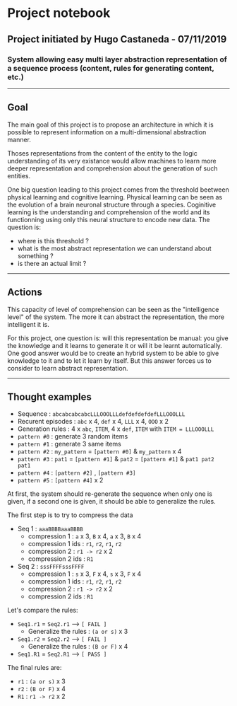 # Project notebook
## Project initiated by Hugo Castaneda - 07/11/2019
### System allowing easy multi layer abstraction representation of a sequence process (content, rules for generating content, etc.)

---
## Goal

The main goal of this project is to propose an architecture in which it is possible to represent information on a multi-dimensional abstraction manner.

Thoses representations from the content of the entity to the logic understanding of its very existance would allow machines to learn more deeper representation and comprehension about the generation of such entities.

One big question leading to this project comes from the threshold beetween physical learning and cognitive learning. Physical learning can be seen as the evolution of a brain neuronal structure through a species. Coginitive learning is the understanding and comprehension of the world and its functionning using only this neural structure to encode new data. The question is:
 * where is this threshold ?
 * what is the most abstract representation we can understand about something ?
 * is there an actual limit ?

---
## Actions

This capacity of level of comprehension can be seen as the "intelligence level" of the system. The more it can abstract the representation, the more intelligent it is.

For this project, one question is: will this representation be manual: you give the knowledge and it learns to generate it or will it be learnt automatically. One good answer would be to create an hybrid system to be able to give knowledge to it and to let it learn by itself. But this answer forces us to consider to learn abstract representation.

---
## Thought examples

 * Sequence : `abcabcabcabcLLLOOOLLLdefdefdefdefLLLOOOLLL`
 * Recurent episodes : `abc` x 4, `def` x 4, `LLL` x 4, `OOO` x 2
 * Generation rules : 4 x `abc`, `ITEM`, 4 x `def`, `ITEM` with `ITEM = LLLOOOLLL`
 * `pattern #0` : generate 3 random items
 * `pattern #1` : generate 3 same items
 * `pattern #2` : `my_pattern` = `[pattern #0]` & `my_pattern` x 4
 * `pattern #3` : `pat1` = `[pattern #1]` & `pat2` = `[pattern #1]` & `pat1 pat2 pat1`
 * `pattern #4` : `[pattern #2]` , `[pattern #3]`
 * `pattern #5` : `[pattern #4]` x 2

At first, the system should re-generate the sequence when only one is given, if a second one is given, it should be able to generalize the rules.

The first step is to try to compress the data

 * Seq 1 : `aaaBBBBaaaBBBB`
   * compression 1 : `a` x 3, `B` x 4, `a` x 3, `B` x 4
   * compression 1 ids : `r1`, `r2`, `r1`, `r2`
   * compression 2 : `r1 -> r2` x 2
   * compression 2 ids : `R1`
 * Seq 2 : `sssFFFFsssFFFF`
   * compression 1 : `s` x 3, `F` x 4, `s` x 3, `F` x 4
   * compression 1 ids : `r1`, `r2`, `r1`, `r2`
   * compression 2 : `r1 -> r2` x 2
   * compression 2 ids : `R1`

Let's compare the rules:
 * `Seq1.r1` = `Seq2.r1` --> `[ FAIL ]`
   * Generalize the rules : `(a or s)` x 3
 * `Seq1.r2` = `Seq2.r2` --> `[ FAIL ]`
   * Generalize the rules : `(B or F)` x 4
 * `Seq1.R1` = `Seq2.R1` --> `[ PASS ]`

The final rules are:
 * `r1` : `(a or s)` x 3
 * `r2` : `(B or F)` x 4
 * `R1` : `r1 -> r2` x 2